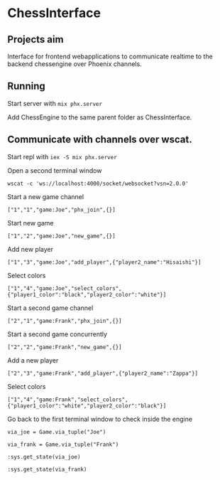 # ChessInterface

## Projects aim

Interface for frontend webapplications to communicate realtime to the backend chessengine over Phoenix channels.

## Running

Start server with `mix phx.server`

Add ChessEngine to the same parent folder as ChessInterface.

## Communicate with channels over wscat.

Start repl with `iex -S mix phx.server`

Open a second terminal window

`wscat -c 'ws://localhost:4000/socket/websocket?vsn=2.0.0'`

Start a new game channel

`["1","1","game:Joe","phx_join",{}]`

Start new game

`["1","2","game:Joe","new_game",{}]`

Add new player

`["1","3","game:Joe","add_player",{"player2_name":"Hisaishi"}]`

Select colors

`["1","4","game:Joe","select_colors",{"player1_color":"black","player2_color":"white"}]`

Start a second game channel

`["2","1","game:Frank","phx_join",{}]`

Start a second game concurrently

`["2","2","game:Frank","new_game",{}]`

Add a new player

`["2","3","game:Frank","add_player",{"player2_name":"Zappa"}]`

Select colors

`["1","4","game:Frank","select_colors",{"player1_color":"white","player2_color":"black"}]`

Go back to the first terminal window to check inside the engine

`via_joe = Game.via_tuple("Joe")`

`via_frank = Game.via_tuple("Frank")`

`:sys.get_state(via_joe)`

`:sys.get_state(via_frank)`


